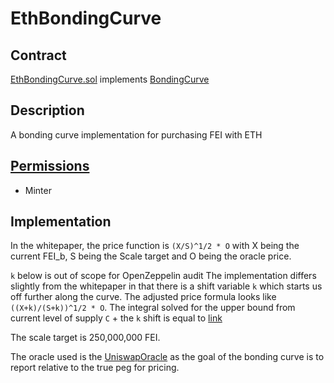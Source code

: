 # EthBondingCurve

## Contract

[EthBondingCurve.sol](https://github.com/fei-protocol/fei-protocol-core/blob/master/contracts/bondingcurve/EthBondingCurve.sol) implements [BondingCurve](https://github.com/fei-protocol/fei-protocol-core/wiki/BondingCurve)

## Description

A bonding curve implementation for purchasing FEI with ETH

## [Permissions](https://github.com/fei-protocol/fei-protocol-core/wiki/Permissions)

* Minter

## Implementation

In the whitepaper, the price function is `(X/S)^1/2 * O` with X being the current FEI\_b, S being the Scale target and O being the oracle price.

`k` below is out of scope for OpenZeppelin audit The implementation differs slightly from the whitepaper in that there is a shift variable `k` which starts us off further along the curve. The adjusted price formula looks like `((X+k)/(S+k))^1/2 * O`. The integral solved for the upper bound from current level of supply `C` + the `k` shift is equal to [link](https://ibb.co/3mrX90r)

The scale target is 250,000,000 FEI.

The oracle used is the [UniswapOracle](https://github.com/fei-protocol/fei-protocol-core/wiki/UniswapOracle) as the goal of the bonding curve is to report relative to the true peg for pricing.

